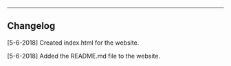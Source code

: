 ----------
Changelog
----------
[5-6-2018] Created index.html for the website.

[5-6-2018] Added the README.md file to the website.
